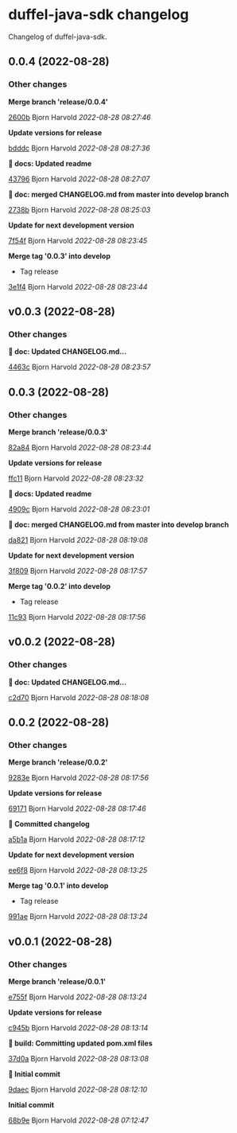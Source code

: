 # duffel-java-sdk changelog

Changelog of duffel-java-sdk.

## 0.0.4 (2022-08-28)







### Other changes

**Merge branch 'release/0.0.4'**


[2600b](https://github.com/wink-travel/duffel-java-sdk/commit/2600b47938dd447) Bjorn Harvold *2022-08-28 08:27:46*

**Update versions for release**


[bdddc](https://github.com/wink-travel/duffel-java-sdk/commit/bdddc0217b06fb9) Bjorn Harvold *2022-08-28 08:27:36*

**:memo: docs: Updated readme**


[43796](https://github.com/wink-travel/duffel-java-sdk/commit/437969c5baed61f) Bjorn Harvold *2022-08-28 08:27:07*

**:twisted_rightwards_arrows: doc: merged CHANGELOG.md from master into develop branch**


[2738b](https://github.com/wink-travel/duffel-java-sdk/commit/2738b4dfdf3c4cf) Bjorn Harvold *2022-08-28 08:25:03*

**Update for next development version**


[7f54f](https://github.com/wink-travel/duffel-java-sdk/commit/7f54f75ef77a5ac) Bjorn Harvold *2022-08-28 08:23:45*

**Merge tag '0.0.3' into develop**

* Tag release 

[3e1f4](https://github.com/wink-travel/duffel-java-sdk/commit/3e1f4d51518445d) Bjorn Harvold *2022-08-28 08:23:44*


## v0.0.3 (2022-08-28)







### Other changes

**:memo: doc: Updated CHANGELOG.md...**


[4463c](https://github.com/wink-travel/duffel-java-sdk/commit/4463ce31d6e985b) Bjorn Harvold *2022-08-28 08:23:57*


## 0.0.3 (2022-08-28)







### Other changes

**Merge branch 'release/0.0.3'**


[82a84](https://github.com/wink-travel/duffel-java-sdk/commit/82a847666f5af18) Bjorn Harvold *2022-08-28 08:23:44*

**Update versions for release**


[ffc11](https://github.com/wink-travel/duffel-java-sdk/commit/ffc1156adcebdca) Bjorn Harvold *2022-08-28 08:23:32*

**:memo: docs: Updated readme**


[4909c](https://github.com/wink-travel/duffel-java-sdk/commit/4909c66d4c90d21) Bjorn Harvold *2022-08-28 08:23:01*

**:twisted_rightwards_arrows: doc: merged CHANGELOG.md from master into develop branch**


[da821](https://github.com/wink-travel/duffel-java-sdk/commit/da821903362e310) Bjorn Harvold *2022-08-28 08:19:08*

**Update for next development version**


[3f809](https://github.com/wink-travel/duffel-java-sdk/commit/3f809c50f5520c2) Bjorn Harvold *2022-08-28 08:17:57*

**Merge tag '0.0.2' into develop**

* Tag release 

[11c93](https://github.com/wink-travel/duffel-java-sdk/commit/11c930fcf29179c) Bjorn Harvold *2022-08-28 08:17:56*


## v0.0.2 (2022-08-28)







### Other changes

**:memo: doc: Updated CHANGELOG.md...**


[c2d70](https://github.com/wink-travel/duffel-java-sdk/commit/c2d709eee1df864) Bjorn Harvold *2022-08-28 08:18:08*


## 0.0.2 (2022-08-28)







### Other changes

**Merge branch 'release/0.0.2'**


[9283e](https://github.com/wink-travel/duffel-java-sdk/commit/9283e3ff667d57d) Bjorn Harvold *2022-08-28 08:17:56*

**Update versions for release**


[69171](https://github.com/wink-travel/duffel-java-sdk/commit/69171de4db138d8) Bjorn Harvold *2022-08-28 08:17:46*

**:construction_worker: Committed changelog**


[a5b1a](https://github.com/wink-travel/duffel-java-sdk/commit/a5b1a40e23bb97b) Bjorn Harvold *2022-08-28 08:17:12*

**Update for next development version**


[ee6f8](https://github.com/wink-travel/duffel-java-sdk/commit/ee6f836a32b1399) Bjorn Harvold *2022-08-28 08:13:25*

**Merge tag '0.0.1' into develop**

* Tag release 

[991ae](https://github.com/wink-travel/duffel-java-sdk/commit/991aeb3bdc86f7c) Bjorn Harvold *2022-08-28 08:13:24*


## v0.0.1 (2022-08-28)







### Other changes

**Merge branch 'release/0.0.1'**


[e755f](https://github.com/wink-travel/duffel-java-sdk/commit/e755f17aa29abe9) Bjorn Harvold *2022-08-28 08:13:24*

**Update versions for release**


[c945b](https://github.com/wink-travel/duffel-java-sdk/commit/c945b19a6fd13b3) Bjorn Harvold *2022-08-28 08:13:14*

**:bookmark: build: Committing updated pom.xml files**


[37d0a](https://github.com/wink-travel/duffel-java-sdk/commit/37d0a590d0f90d4) Bjorn Harvold *2022-08-28 08:13:08*

**:tada: Initial commit**


[9daec](https://github.com/wink-travel/duffel-java-sdk/commit/9daeca4389d5d0e) Bjorn Harvold *2022-08-28 08:12:10*

**Initial commit**


[68b9e](https://github.com/wink-travel/duffel-java-sdk/commit/68b9e7e96a54282) Bjorn Harvold *2022-08-28 07:12:47*


